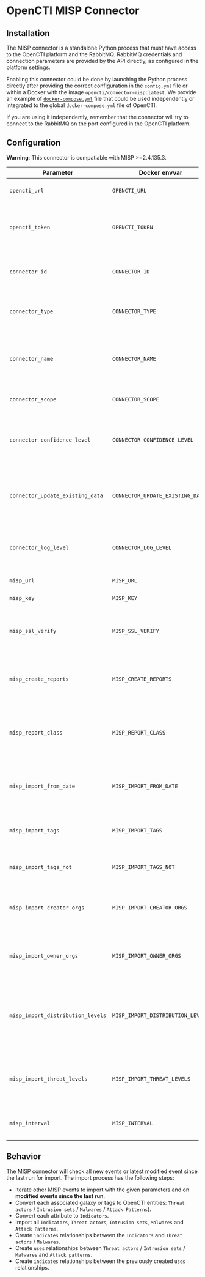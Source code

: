 # OpenCTI MISP Connector

## Installation

The MISP connector is a standalone Python process that must have access to the OpenCTI platform and the RabbitMQ. RabbitMQ credentials and connection parameters are provided by the API directly, as configured in the platform settings.

Enabling this connector could be done by launching the Python process directly after providing the correct configuration in the `config.yml` file or within a Docker with the image `opencti/connector-misp:latest`. We provide an example of [`docker-compose.yml`](docker-compose.yml) file that could be used independently or integrated to the global `docker-compose.yml` file of OpenCTI.

If you are using it independently, remember that the connector will try to connect to the RabbitMQ on the port configured in the OpenCTI platform.

## Configuration

**Warning**: This connector is compatiable with MISP >=2.4.135.3.

| Parameter                         | Docker envvar                     | Mandatory    | Description                                                                                         |
| --------------------------------- | --------------------------------- | ------------ | --------------------------------------------------------------------------------------------------- |
| `opencti_url`                     | `OPENCTI_URL`                     | Yes          | The URL of the OpenCTI platform.                                                                    |
| `opencti_token`                   | `OPENCTI_TOKEN`                   | Yes          | The default admin token configured in the OpenCTI platform parameters file.                         |
| `connector_id`                    | `CONNECTOR_ID`                    | Yes          | A valid arbitrary `UUIDv4` that must be unique for this connector.                                  |
| `connector_type`                  | `CONNECTOR_TYPE`                  | Yes          | Must be `EXTERNAL_IMPORT` (this is the connector type).                                             |
| `connector_name`                  | `CONNECTOR_NAME`                  | Yes          | The name of the MISP instance, to identify it if you have multiple MISP connectors.                 |
| `connector_scope`                 | `CONNECTOR_SCOPE`                 | Yes          | Must be `misp`, not used in this connector.                                                         |
| `connector_confidence_level`      | `CONNECTOR_CONFIDENCE_LEVEL`      | Yes          | The default confidence level for created relationships (a number between 1 and 4).                  |
| `connector_update_existing_data`  | `CONNECTOR_UPDATE_EXISTING_DATA`  | Yes          | If an entity already exists, update its attributes with information provided by this connector.     |
| `connector_log_level`             | `CONNECTOR_LOG_LEVEL`             | Yes          | The log level for this connector, could be `debug`, `info`, `warn` or `error` (less verbose).       |
| `misp_url`                        | `MISP_URL`                        | Yes          | The MISP instance URL.                                                                              |
| `misp_key`                        | `MISP_KEY`                        | Yes          | The MISP instance key.                                                                              |
| `misp_ssl_verify`                 | `MISP_SSL_VERIFY`                 | Yes          | A boolean (`True` or `False`), check if the SSL certificate is valid when using `https`.            |
| `misp_create_reports`             | `MISP_CREATE_REPORTS`             | Yes          | A boolean (`True` or `False`), create reports for each imported MISP event.                         |
| `misp_report_class`               | `MISP_REPORT_CLASS`               | No           | If `create_reports` is `True`, specify the `report_class` (category), default is `MISP Event`       |
| `misp_import_from_date`           | `MISP_IMPORT_FROM_DATE`           | No           | A date formatted `YYYY-MM-DD`, only import events created after this date.                          |
| `misp_import_tags`                | `MISP_IMPORT_TAGS`                | No           | A list of tags separated with `,`, only import events with these tags.                              |
| `misp_import_tags_not`            | `MISP_IMPORT_TAGS_NOT`            | No           | A list of tags separated with `,`, to exclude from import.                                          |
| `misp_import_creator_orgs`        | `MISP_IMPORT_CREATOR_ORGS`        | No           | A list of org identifiers separated with `,`, only import events created by these orgs.             |
| `misp_import_owner_orgs`          | `MISP_IMPORT_OWNER_ORGS`          | No           | A list of org identifiers separated with `,`, only import events owned by these orgs                |
| `misp_import_distribution_levels` | `MISP_IMPORT_DISTRIBUTION_LEVELS` | No           | A list of distribution levels separated with `,`, only import events with these distribution levels.|
| `misp_import_threat_levels`       | `MISP_IMPORT_THREAT_LEVELS`       | No           | A list of threat levels separated with `,`, only import events with these threat levels.            |
| `misp_interval`                   | `MISP_INTERVAL`                   | Yes          | Check for new event to import every `n` minutes.                                                    |

## Behavior

The MISP connector will check all new events or latest modified event since the last run for import. The import process has the following steps:

- Iterate other MISP events to import with the given parameters and on **modified events since the last run**.
- Convert each associated galaxy or tags to OpenCTI entities: `Threat actors` / `Intrusion sets` / `Malwares` / `Attack Patterns`).
- Convert each attribute to `Indicators`.
- Import all `Indicators`, `Threat actors`, `Intrusion sets`, `Malwares` and `Attack Patterns`.
- Create `indicates` relationships between the `Indicators` and `Threat actors` / `Malwares`.
- Create `uses` relationships between `Threat actors` / `Intrusion sets` / `Malwares` and `Attack patterns`.
- Create `indicates` relationships between the previously created `uses` relationships.